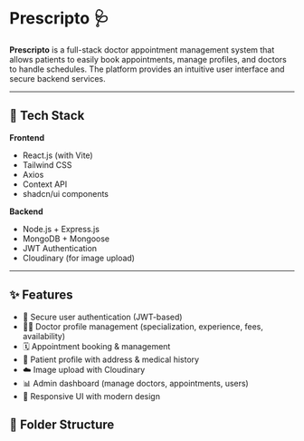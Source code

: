 # Prescripto 🩺

**Prescripto** is a full-stack doctor appointment management system that allows patients to easily book appointments, manage profiles, and doctors to handle schedules. The platform provides an intuitive user interface and secure backend services.

---

## 🚀 Tech Stack

**Frontend**  
- React.js (with Vite)  
- Tailwind CSS  
- Axios  
- Context API  
- shadcn/ui components  

**Backend**  
- Node.js + Express.js  
- MongoDB + Mongoose  
- JWT Authentication  
- Cloudinary (for image upload)  

---

## ✨ Features

- 🔐 Secure user authentication (JWT-based)  
- 👨‍⚕️ Doctor profile management (specialization, experience, fees, availability)  
- 🗓️ Appointment booking & management  
- 👤 Patient profile with address & medical history  
- ☁️ Image upload with Cloudinary  
- 📊 Admin dashboard (manage doctors, appointments, users)  
- 📱 Responsive UI with modern design  



## 📂 Folder Structure

